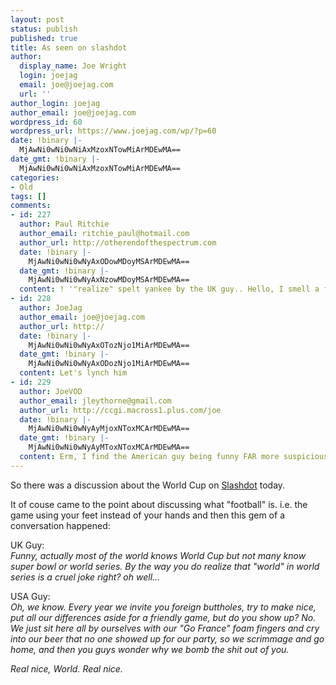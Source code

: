 ```yaml
---
layout: post
status: publish
published: true
title: As seen on slashdot
author:
  display_name: Joe Wright
  login: joejag
  email: joe@joejag.com
  url: ''
author_login: joejag
author_email: joe@joejag.com
wordpress_id: 60
wordpress_url: https://www.joejag.com/wp/?p=60
date: !binary |-
  MjAwNi0wNi0wNiAxMzoxNTowMiArMDEwMA==
date_gmt: !binary |-
  MjAwNi0wNi0wNiAxMzoxNTowMiArMDEwMA==
categories:
- Old
tags: []
comments:
- id: 227
  author: Paul Ritchie
  author_email: ritchie_paul@hotmail.com
  author_url: http://otherendofthespectrum.com
  date: !binary |-
    MjAwNi0wNi0wNyAxODowMDoyMSArMDEwMA==
  date_gmt: !binary |-
    MjAwNi0wNi0wNyAxNzowMDoyMSArMDEwMA==
  content: ! '"realize" spelt yankee by the UK guy.. Hello, I smell a fraud.'
- id: 228
  author: JoeJag
  author_email: joe@joejag.com
  author_url: http://
  date: !binary |-
    MjAwNi0wNi0wNyAxOTozNjo1MiArMDEwMA==
  date_gmt: !binary |-
    MjAwNi0wNi0wNyAxODozNjo1MiArMDEwMA==
  content: Let's lynch him
- id: 229
  author: JoeVOD
  author_email: jleythorne@gmail.com
  author_url: http://ccgi.macross1.plus.com/joe
  date: !binary |-
    MjAwNi0wNi0wNyAyMjoxNToxMCArMDEwMA==
  date_gmt: !binary |-
    MjAwNi0wNi0wNyAyMToxNToxMCArMDEwMA==
  content: Erm, I find the American guy being funny FAR more suspicious...
---
```

<p>So there was a discussion about the World Cup on <a href="http://it.slashdot.org/it/06/06/05/2055228.shtml">Slashdot</a> today.</p>
<p>It of couse came to the point about discussing what "football" is. i.e. the game using your feet instead of your hands and then this gem of a conversation happened:</p>
<p>UK Guy:<br />
<i>Funny, actually most of the world knows World Cup but not many know super bowl or world series. By the way you do realize that "world" in world series is a cruel joke right? oh well...</i></p>
<p>USA Guy:<br />
<i>Oh, we know. Every year we invite you foreign buttholes, try to make nice, put all our differences aside for a friendly game, but do you show up? No. We just sit here all by ourselves with our "Go France" foam fingers and cry into our beer that no one showed up for our party, so we scrimmage and go home, and then you guys wonder why we bomb the shit out of you.</p>
<p>Real nice, World. Real nice.</i></p>
